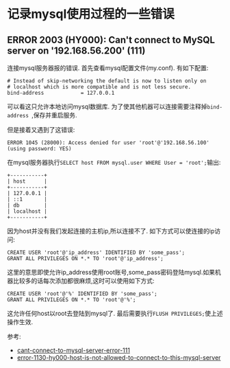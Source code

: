 # 记录mysql使用过程的一些错误

## ERROR 2003 (HY000): Can't connect to MySQL server on '192.168.56.200' (111)
连接mysql服务器报的错误. 首先查看mysql配置文件(my.conf). 有如下配置:
```
# Instead of skip-networking the default is now to listen only on
# localhost which is more compatible and is not less secure.
bind-address            = 127.0.0.1
```
可以看这只允许本地访问mysql数据库. 为了使其他机器可以连接需要注释掉```bind-address ```,保存并重启服务.

但是接着又遇到了这错误:
```
ERROR 1045 (28000): Access denied for user 'root'@'192.168.56.100' (using password: YES)
```
在mysql服务器执行```SELECT host FROM mysql.user WHERE User = 'root';```输出:
```
+-----------+
| host      |
+-----------+
| 127.0.0.1 |
| ::1       |
| db        |
| localhost |
+-----------+
```
因为host并没有我们发起连接的主机ip,所以连接不了. 如下方式可以使连接的ip访问:
```
CREATE USER 'root'@'ip_address' IDENTIFIED BY 'some_pass';
GRANT ALL PRIVILEGES ON *.* TO 'root'@'ip_address';
```
这里的意思即使允许ip_address使用root账号,some_pass密码登陆mysql.如果机器比较多的话每次添加都很麻烦,这时可以使用如下方式:
```
CREATE USER 'root'@'%' IDENTIFIED BY 'some_pass';
GRANT ALL PRIVILEGES ON *.* TO 'root'@'%';
```
这允许任何host以root去登陆到mysql了.
最后需要执行```FLUSH PRIVILEGES;```使上述操作生效.


参考:
- [cant-connect-to-mysql-server-error-111](http://stackoverflow.com/questions/1420839/cant-connect-to-mysql-server-error-111)
- [error-1130-hy000-host-is-not-allowed-to-connect-to-this-mysql-server](http://stackoverflow.com/questions/19101243/error-1130-hy000-host-is-not-allowed-to-connect-to-this-mysql-server)
